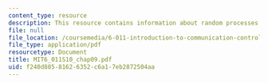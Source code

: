 ```yaml
---
content_type: resource
description: This resource contains information about random processes.
file: null
file_location: /coursemedia/6-011-introduction-to-communication-control-and-signal-processing-spring-2010/f240d88581626352c6a17eb2872504aa_MIT6_011S10_chap09.pdf
file_type: application/pdf
resourcetype: Document
title: MIT6_011S10_chap09.pdf
uid: f240d885-8162-6352-c6a1-7eb2872504aa
---
```

